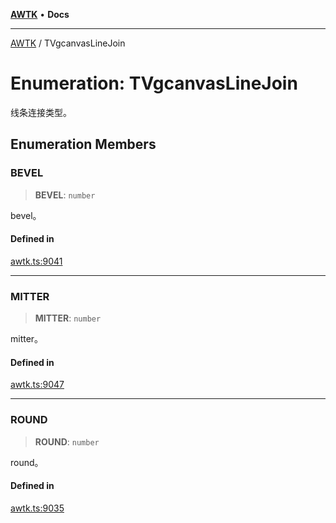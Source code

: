 [**AWTK**](../README.md) • **Docs**

***

[AWTK](../globals.md) / TVgcanvasLineJoin

# Enumeration: TVgcanvasLineJoin

线条连接类型。

## Enumeration Members

### BEVEL

> **BEVEL**: `number`

bevel。

#### Defined in

[awtk.ts:9041](https://github.com/zlgopen/awtk-binding/blob/a193834fdb1c1ee98bdcf84db4b6e5fd059e1d7c/tools/code_gen/js/output/awtk.ts#L9041)

***

### MITTER

> **MITTER**: `number`

mitter。

#### Defined in

[awtk.ts:9047](https://github.com/zlgopen/awtk-binding/blob/a193834fdb1c1ee98bdcf84db4b6e5fd059e1d7c/tools/code_gen/js/output/awtk.ts#L9047)

***

### ROUND

> **ROUND**: `number`

round。

#### Defined in

[awtk.ts:9035](https://github.com/zlgopen/awtk-binding/blob/a193834fdb1c1ee98bdcf84db4b6e5fd059e1d7c/tools/code_gen/js/output/awtk.ts#L9035)
